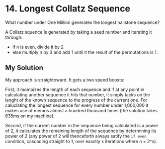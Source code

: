 # 14. Longest Collatz Sequence

What number under One Million generates the longest hailstone sequence?

A Collatz squence is generated by taking a seed number and iterating it through:
 * if n is even, divide it by 2
 * else multiply n by 3 and add 1
until it the result of the permutations is 1.

## My Solution

My approach is straightoward. It gets a two speed boosts: 

First, it momoizes the length of each sequence and if at any point in calculating another sequence it hits that number, it simply tacks on the lenght of the known sequence to the progress of the current one.  For caluclating the longest sequence for every number under 1,000,000 it makes use of memos almost a hundred thousand times (the solution takes 635ms on my machine).

Second, if the current number in the sequence being calculated is a power of 2, it calculates the remaining length of the sequence by determining its power of 2 (any power of 2 will thenceforth always satify the `if even` condition, cascading straight to 1, over exactly x iterations where n = 2^x).